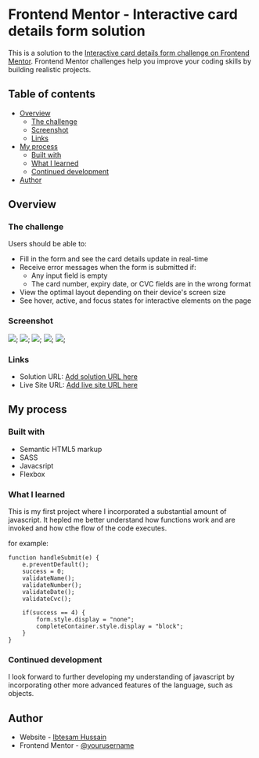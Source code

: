 # Frontend Mentor - Interactive card details form solution

This is a solution to the [Interactive card details form challenge on Frontend Mentor](https://www.frontendmentor.io/challenges/interactive-card-details-form-XpS8cKZDWw). Frontend Mentor challenges help you improve your coding skills by building realistic projects. 

## Table of contents

- [Overview](#overview)
  - [The challenge](#the-challenge)
  - [Screenshot](#screenshot)
  - [Links](#links)
- [My process](#my-process)
  - [Built with](#built-with)
  - [What I learned](#what-i-learned)
  - [Continued development](#continued-development)
- [Author](#author)


## Overview

### The challenge

Users should be able to:

- Fill in the form and see the card details update in real-time
- Receive error messages when the form is submitted if:
  - Any input field is empty
  - The card number, expiry date, or CVC fields are in the wrong format
- View the optimal layout depending on their device's screen size
- See hover, active, and focus states for interactive elements on the page

### Screenshot

![](./images/interactive-card-ss1.png);
![](./images/interactive-card-ss2.png);
![](./images/interactive-card-ss3.png);
![](./images/interactive-card-ss4.png);
![](./images/interactive-card-ss5.png);

### Links

- Solution URL: [Add solution URL here](https://your-solution-url.com)
- Live Site URL: [Add live site URL here](https://your-live-site-url.com)

## My process

### Built with

- Semantic HTML5 markup
- SASS
- Javacsript
- Flexbox

### What I learned

This is my first project where I incorporated a substantial amount of javascript. It hepled me better understand how functions work and are invoked and how cthe flow of the code executes.

for example:
```
function handleSubmit(e) {
    e.preventDefault();
    success = 0;
    validateName();
    validateNumber();
    validateDate();
    validateCvc();

    if(success == 4) {
        form.style.display = "none";
        completeContainer.style.display = "block";
    }
}
```

### Continued development

I look forward to further developing my understanding of javascript by incorporating other more advanced features of the language, such as objects.

## Author

- Website - [Ibtesam Hussain](https://www.your-site.com)
- Frontend Mentor - [@yourusername](https://www.frontendmentor.io/profile/yourusername)


